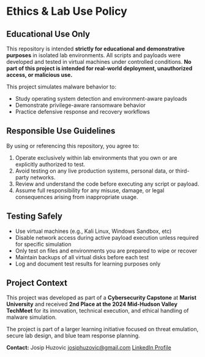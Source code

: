 # Ethics & Lab Use Policy

## Educational Use Only
This repository is intended **strictly for educational and demonstrative purposes** in isolated lab environments. All scripts and payloads were developed and tested in virtual machines under controlled conditions. **No part of this project is intended for real-world deployment, unauthorized access, or malicious use.**

This project simulates malware behavior to:
- Study operating system detection and environment-aware payloads
- Demonstrate privilege-aware ransomware behavior
- Practice defensive response and recovery workflows

## Responsible Use Guidelines

By using or referencing this repository, you agree to:

1. Operate exclusively within lab environments that you own or are explicitly authorized to test.
2. Avoid testing on any live production systems, personal data, or third-party networks.
3. Review and understand the code before executing any script or payload.
4. Assume full responsibility for any misuse, damage, or legal consequences arising from inappropriate usage.

## Testing Safely
- Use virtual machines (e.g., Kali Linux, Windows Sandbox, etc)
- Disable network access during active payload execution unless required for specific simulation
- Only test on files and environments you are prepared to wipe or recover
- Maintain backups of all virtual disks before each test
- Log and document test results for learning purposes only

## Project Context
This project was developed as part of a **Cybersecurity Capstone** at **Marist University** and received **2nd Place at the 2024 Mid-Hudson Valley TechMeet** for its innovation, technical execution, and ethical handling of malware simulation.

The project is part of a larger learning initiative focused on threat emulation, secure lab design, and blue team response planning.

**Contact:**
Josip Huzovic
josiphuzovic@gmail.com
[LinkedIn Profile](https://www.linkedin.com/in/josip-huzovic)